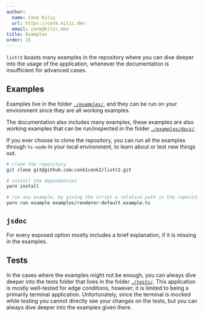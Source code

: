 ```yaml
---
author:
  name: Cenk Kılıç
  url: https://cenk.kilic.dev
  email: cenk@kilic.dev
title: Examples
order: 15
---
```


`listr2` boasts many examples in the repository where you can dive deeper into the usage of the application, whenever the documentation is insufficient for advanced cases.

<!-- more -->

## Examples

Examples live in the folder [`./examples/`](https://github.com/listr2/listr2/tree/master/examples), and they can be run on your environment since they are all working examples.

The documentation also includes many examples, these examples are also working examples that can be run/inspected in the folder [`./examples/docs/`](https://github.com/listr2/listr2/tree/master/examples/docs).

If you ever choose to clone the repository, you can run all the examples through `ts-node` in your local environment, to learn about or test new things out.

```bash
# clone the repository
git clone git@github.com:cenk1cenk2/listr2.git

# install the dependencies
yarn install

# run any example, by giving the script a relative path in the repository
yarn run example examples/renderer-default.example.ts
```

## `jsdoc`

For every exposed option mostly includes a brief explanation, if it is missing in the examples.

## Tests

In the cases where the examples might not be enough, you can always dive deeper into the tests folder that lives in the folder [`./tests/`](https://github.com/listr2/listr2/tree/master/tests). This application is mostly well-tested for edge conditions, however, it is limited to being a primarily terminal application. Unfortunately, since the terminal is mocked while testing you cannot directly see your changes on the tests, but you can always dive deeper into the examples given there.
